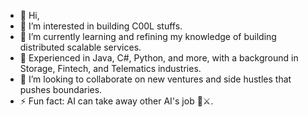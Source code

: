 - 👋 Hi,
- 👀 I’m interested in building C00L stuffs.
- 🌱 I’m currently learning and refining my knowledge of building distributed scalable services.
- 💼 Experienced in Java, C#, Python, and more, with a background in Storage, Fintech, and Telematics industries.
- 💞️ I’m looking to collaborate on new ventures and side hustles that pushes boundaries.
- ⚡ Fun fact: AI can take away other AI's job 🤖⚔️.
